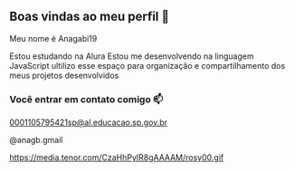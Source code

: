 ## Boas vindas ao meu perfil 💙

Meu nome é Anagabi19

Estou estudando na Alura
Estou me desenvolvendo na linguagem JavaScript
ultilizo esse espaço para organização e compartilhamento dos meus projetos desenvolvidos

### Você entrar em contato comigo 📫

0001105795421sp@al.educacao.sp.gov.br

@anagb.gmail

https://media.tenor.com/CzaHhPyIR8gAAAAM/rosy00.gif

